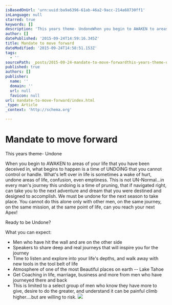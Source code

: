 ```yaml
---
isBasedOnUrl: 'urn:uuid:ba9a6396-61ab-46a2-9acc-214a68730ff1'
inLanguage: null
starred: true
keywords: []
description: 'This years theme- UndoneWhen you begin to AWAKEN to areas of your life that you have been deceived in, what begins to happen is a time '
author: []
datePublished: '2015-09-24T14:59:16.345Z'
title: Mandate to move forward
dateModified: '2015-09-24T14:58:51.153Z'
tags:
  - ''
sourcePath: _posts/2015-09-24-mandate-to-move-forwardthis-years-theme-undonewhen-you-begi.md
published: true
authors: []
publisher:
  name: ''
  domain: ''
  url: null
  favicon: null
url: mandate-to-move-forward/index.html
_type: Article
_context: 'http://schema.org'

---
```

# Mandate to move forward

This years theme- Undone

When you begin to AWAKEN to areas of your life that you have been deceived in, what begins to happen is a time of UNDOING that you cannot control or handle. What's left over in life is sometimes a wake of hurt, undone areas of life, confusion, even emptiness. This is not UN-Normal...in every man's journey this undoing is a time of pruning, that if navigated right, can take you to the next adventure and dream that you were destined and designed to accomplish. We must be undone for the next season to take place. You cannot do this alone only with other men, on the same journey, on the same mission, at the same point of life, can you reach your next Apex! 

Ready to be Undone?

What you can expect:

* Men who have hit the wall and are on the other side
* Speakers to share deep and real journeys that will inspire you for the journey
* Time to listen and explore into your life's depths, and walk away with new tools in the tool belt of life
* Atmosphere of one of the most Beautiful places on earth -- Lake Tahoe
* Get Coaching in life, marriage, business and more from men who have journeyed there and back
* This is limited to a select group of men who know they have more to give, desire to do the greater, and understand it can be painful climb higher....but are willing to risk. ![](https://the-grid-user-content.s3-us-west-2.amazonaws.com/db9ed83e-9bdf-4aa5-9ee4-a82a4847e6e9.jpg)